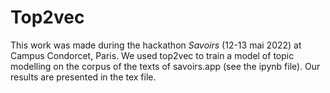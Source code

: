 # Top2vec

This work was made during the hackathon _Savoirs_ (12-13 mai 2022) at Campus Condorcet, Paris. We used top2vec to train a model of topic modelling on the corpus of the texts of savoirs.app (see the ipynb file). Our results are presented in the tex file.
